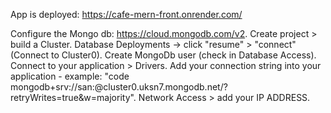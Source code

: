 App is deployed:
https://cafe-mern-front.onrender.com/

Configure the Mongo db: https://cloud.mongodb.com/v2.
Create project > build a Cluster.
Database Deployments -> click "resume" > "connect" (Connect to Cluster0).
Create MongoDb user (check in Database Access).
Connect to your application > Drivers.
Add your connection string into your application - example: "code mongodb+srv://san:<password>@cluster0.uksn7.mongodb.net/?retryWrites=true&w=majority".
Network Access > add your IP ADDRESS.
